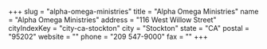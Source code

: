 +++
slug = "alpha-omega-ministries"
title = "Alpha Omega Ministries"
name = "Alpha Omega Ministries"
address = "116 West Willow Street"
cityIndexKey = "city-ca-stockton"
city = "Stockton"
state = "CA"
postal = "95202"
website = ""
phone = "209 547-9000"
fax = ""
+++
